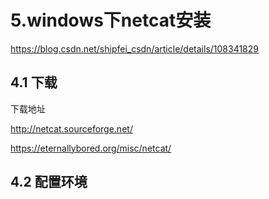 # 5.windows下netcat安装

https://blog.csdn.net/shipfei_csdn/article/details/108341829

## 4.1 下载

下载地址

http://netcat.sourceforge.net/

https://eternallybored.org/misc/netcat/

## 4.2 配置环境
